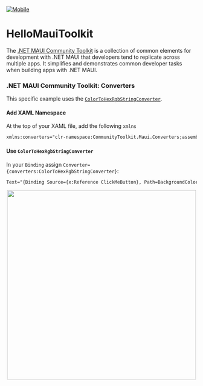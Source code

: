[![Mobile](https://github.com/brminnick/HelloMauiToolkit/actions/workflows/mobile.yml/badge.svg)](https://github.com/brminnick/HelloMauiToolkit/actions/workflows/mobile.yml)

# HelloMauiToolkit
The [.NET MAUI Community Toolkit](https://github.com/communitytoolkit/maui) is a collection of common elements for development with .NET MAUI that developers tend to replicate across multiple apps. It simplifies and demonstrates common developer tasks when building apps with .NET MAUI.

### .NET MAUI Community Toolkit: Converters

This specific example uses the [`ColorToHexRgbStringConverter`](https://github.com/CommunityToolkit/Maui/blob/202565a8ac06ae2df81123ebb87cce8c8ea673b9/src/CommunityToolkit.Maui/Converters/ColorToStringConverter.shared.cs#L25-L30).

#### Add XAML Namespace

At the top of your XAML file, add the following `xmlns`

```xml
xmlns:converters="clr-namespace:CommunityToolkit.Maui.Converters;assembly=CommunityToolkit.Maui"
```

#### Use `ColorToHexRgbStringConverter`

In your `Binding` assign `Converter={converters:ColorToHexRgbStringConverter}`:

```xml
Text="{Binding Source={x:Reference ClickMeButton}, Path=BackgroundColor, Converter={converters:ColorToHexRgbStringConverter}}
```

<p align="center">
 <img src="https://user-images.githubusercontent.com/13558917/136874004-97d0792d-2561-44e9-afcb-9cc54ee35d02.png" width="500" />
</p>


